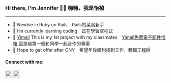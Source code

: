 ### Hi there, I'm Jennifer 💁‍♀️ 嗨嗨，我是怡禎
---
- 🔭 Newbie in Ruby on Rails　Rails的菜鳥新手
- 🌱 I’m currently learning coding　正在學習寫程式
- 📨 [Yimail](yimails.com) This is my 1st project with my classmates　[Yimail免費電子郵件信箱](yimails.com) 這是我第一個和同學一起合作的專案
- 💼 Hope to get offer after CNY　希望年後順利找到工作，轉職工程師
#### Connect with me:
[<img align="left" alt="https://www.facebook.com/jennifer.lin.5030" width="22px" src="https://user-images.githubusercontent.com/92965935/150644540-55ae2434-2ae1-4711-b67d-1827740689b5.png" />](https://www.facebook.com/jennifer.lin.5030)
[<img align="left" alt="https://www.instagram.com/jennifer7793/" width="22px" src="https://user-images.githubusercontent.com/92965935/150644531-3705291e-a9b7-4a85-8362-7cb4078762e9.png" />](https://www.instagram.com/jennifer7793/)

